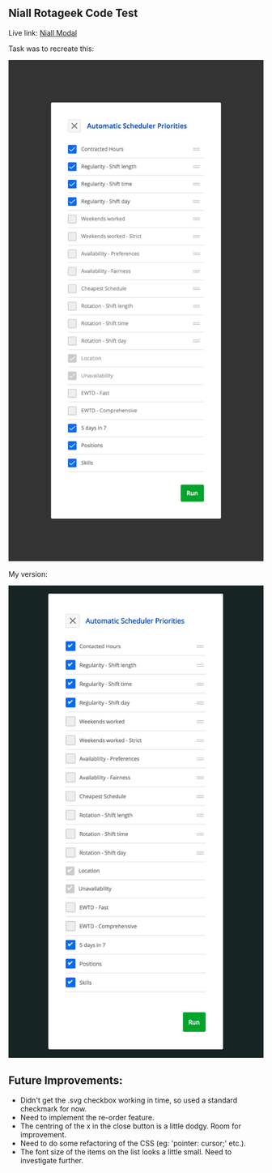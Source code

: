 ## Niall Rotageek Code Test

Live link:
[Niall Modal](https://noccer.github.io/modal/)

Task was to recreate this:

![AutoScheduler](./img/autoscheduler-priorities.jpg)

My version:

![Niall AutoScheduler](./img/niall-autoscheduler-priorities.png)

## Future Improvements:

- Didn't get the .svg checkbox working in time, so used a standard checkmark for now.
- Need to implement the re-order feature.
- The centring of the x in the close button is a little dodgy. Room for improvement.
- Need to do some refactoring of the CSS (eg: 'pointer: cursor;' etc.).
- The font size of the items on the list looks a little small. Need to investigate further.
